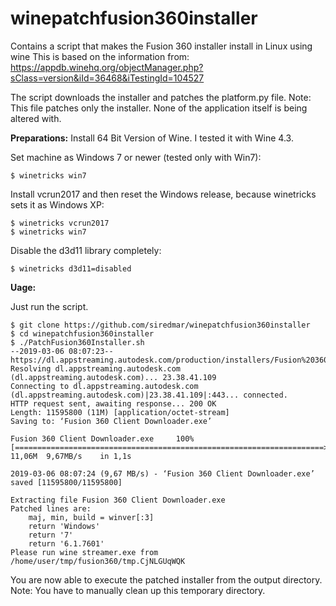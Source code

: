 # winepatchfusion360installer
Contains a script that makes the Fusion 360 installer install in Linux using wine
This is based on the information from: https://appdb.winehq.org/objectManager.php?sClass=version&iId=36468&iTestingId=104527

The script downloads the installer and patches the platform.py file.
Note: This file patches only the installer. None of the application itself is being altered with. 

**Preparations:**
Install 64 Bit Version of Wine. I tested it with Wine 4.3.

Set machine as Windows 7 or newer (tested only with Win7):
```
$ winetricks win7
```

Install vcrun2017 and then reset the Windows release, because winetricks sets it as Windows XP:
```
$ winetricks vcrun2017
$ winetricks win7
```

Disable the d3d11 library completely:
```
$ winetricks d3d11=disabled
```

**Uage:**

Just run the script.

```
$ git clone https://github.com/siredmar/winepatchfusion360installer
$ cd winepatchfusion360installer
$ ./PatchFusion360Installer.sh
--2019-03-06 08:07:23--  https://dl.appstreaming.autodesk.com/production/installers/Fusion%20360%20Client%20Downloader.exe
Resolving dl.appstreaming.autodesk.com (dl.appstreaming.autodesk.com)... 23.38.41.109
Connecting to dl.appstreaming.autodesk.com (dl.appstreaming.autodesk.com)|23.38.41.109|:443... connected.
HTTP request sent, awaiting response... 200 OK
Length: 11595800 (11M) [application/octet-stream]
Saving to: ‘Fusion 360 Client Downloader.exe’

Fusion 360 Client Downloader.exe     100%[=====================================================================>]  11,06M  9,67MB/s    in 1,1s    

2019-03-06 08:07:24 (9,67 MB/s) - ‘Fusion 360 Client Downloader.exe’ saved [11595800/11595800]

Extracting file Fusion 360 Client Downloader.exe
Patched lines are:
    maj, min, build = winver[:3]
    return 'Windows'
    return '7'
    return '6.1.7601'
Please run wine streamer.exe from /home/user/tmp/fusion360/tmp.CjNLGUqWQK
```

You are now able to execute the patched installer from the output directory. Note: You have to manually clean up this temporary directory.
